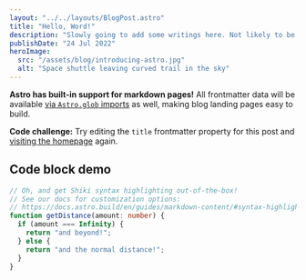 ```yaml
---
layout: "../../layouts/BlogPost.astro"
title: "Hello, Word!"
description: "Slowly going to add some writings here. Not likely to be that informative."
publishDate: "24 Jul 2022"
heroImage:
  src: "/assets/blog/introducing-astro.jpg"
  alt: "Space shuttle leaving curved trail in the sky"
---
```


**Astro has built-in support for markdown pages!** All frontmatter data will be available [via `Astro.glob` imports](https://docs.astro.build/en/reference/api-reference/#astroglob) as well, making blog landing pages easy to build.

**Code challenge:** Try editing the `title` frontmatter property for this post and [visiting the homepage](/) again.

## Code block demo

```typescript
// Oh, and get Shiki syntax highlighting out-of-the-box!
// See our docs for customization options:
// https://docs.astro.build/en/guides/markdown-content/#syntax-highlighting
function getDistance(amount: number) {
  if (amount === Infinity) {
    return "and beyond!";
  } else {
    return "and the normal distance!";
  }
}
```
